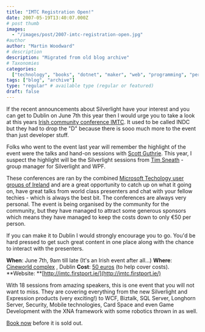 ```yaml
---
title: "IMTC Registration Open!"
date: 2007-05-19T13:40:07.000Z
# post thumb
images:
  - "/images/post/2007-imtc-registration-open.jpg"
#author
author: "Martin Woodward"
# description
description: "Migrated from old blog archive"
# Taxonomies
categories:
  ["technology", "books", "dotnet", "maker", "web", "programming", "personal"]
tags: ["blog", "archive"]
type: "regular" # available type (regular or featured)
draft: false
---
```


If the recent announcements about Silverlight have your interest and you can get to Dublin on June 7th this year then I would urge you to take a look at this years [Irish community conference IMTC](http://imtc.firstport.ie/). It used to be called INDC but they had to drop the "D" because there is sooo much more to the event than just developer stuff.

Folks who went to the event last year will remember the highlight of the event were the talks and hand-on sessions with [Scott Guthrie](http://weblogs.asp.net/scottgu/). This year, I suspect the highlight will be the Silverlight sessions from [Tim Sneath](http://blogs.msdn.com/tims/default.aspx) - group manager for Silverlight and WPF.

These conferences are ran by the combined [Microsoft Techology user groups of Ireland](http://www.mtug.ie/) and are a great opportunity to catch up on what it going on, have great talks from world class presenters and chat with your fellow techies - which is always the best bit. The conferences are always very personal. The event is being organised by the community for the community, but they have managed to attract some generous sponsors which means they have managed to keep the costs down to only €50 per person.

If you can make it to Dublin I would strongly encourage you to go. You'd be hard pressed to get such great content in one place along with the chance to interact with the presenters.

**When**: June 7th, 9am till late (It's an Irish event after all...)
**Where**: [Cineworld complex](http://www.cineworld.ie/) , Dublin
**Cost**: [50 euros](http://imtc.firstport.ie/book.aspx) (to help cover costs).
**Website: **[http://imtc.firstport.ie/](http://imtc.firstport.ie/)

With 18 sessions from amazing speakers, this is one event that you will not want to miss. They are covering everything from the new Silverlight and Expression products (very exciting!) to WCF, Biztalk, SQL Server, Longhorn Server, Security, Mobile technologies, Card Space and even Game Development with the XNA framework with some robotics thrown in as well.

[Book now](http://imtc.firstport.ie/book.aspx) before it is sold out.
